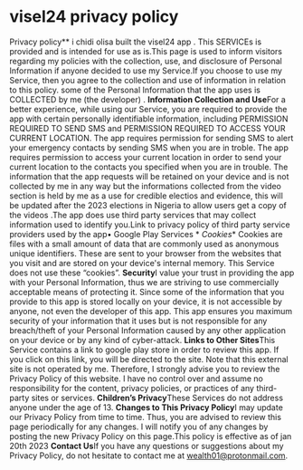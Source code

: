 # visel24 privacy policy
Privacy policy** i chidi olisa built the visel24 app . 
This SERVICEs is provided and is intended for use as is.This page is used to inform visitors regarding my policies with the collection, use, and disclosure of Personal Information if anyone decided to use my Service.If you choose to use my Service, then you agree to the collection and use of information in relation to this policy. some of the Personal Information that the app uses is COLLECTED by me (the developer) . 
**Information Collection and Use**For a better experience, while using our Service, you are required to provide the app with certain personally identifiable information, including PERMISSION REQUIRED TO SEND SMS and PERMISSION REQUIRED TO ACCESS YOUR CURRENT LOCATION. 
The app requires permission for sending SMS to alert your emergency contacts by sending SMS when you are in troble. 
The app requires permission to access your current location in order to send your current location to the  contacts you specified when you are in trouble. 
The information that the app requests will be retained on your device and is not collected by me in any way but the informations collected from the video section is held by me as a use for credible electios and evidence, this will be updated after the 2023 elections in Nigeria to allow users get a copy of the videos .The app does use third party services that may collect information used to identify you.Link to privacy policy of third party service providers used by the app• Google Play Services *
*Cookies**
Cookies are files with a small amount of data that are commonly used as anonymous unique identifiers. These are sent to your browser from the websites that you visit and are stored on your device's internal memory.
This Service does not use these “cookies”. **Security**I value your trust in providing the app with your Personal Information, thus we are striving to use commercially acceptable means of protecting it. Since some of the information that you provide to this app is stored locally on your device, it is not accessible by anyone, not even the developer of this app. This app ensures you maximum security of your information that it uses but is not responsible for any breach/theft of your Personal Information caused by any other application on your device or by any kind of cyber-attack. **Links to Other Sites**This Service contains a link to google play store in order to review this app. If you click on this link, you will be directed to the site. Note that this external site is not operated by me. Therefore, I strongly advise you to review the Privacy Policy of this website. I have no control over and assume no responsibility for the content, privacy policies, or practices of any third-party sites or services. **Children’s Privacy**These Services do not address anyone under the age of 13. **Changes to This Privacy Policy**I may update our Privacy Policy from time to time. Thus, you are advised to review this page periodically for any changes. I will notify you of any changes by posting the new Privacy Policy on this page.This policy is effective as of jan 20th 2023 **Contact Us**If you have any questions or suggestions about my Privacy Policy, do not hesitate to contact me at wealth01@protonmail.com.
